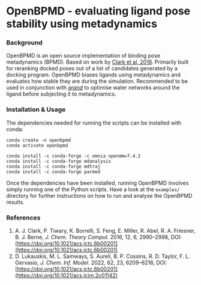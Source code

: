# OpenBPMD - evaluating ligand pose stability using metadynamics

### Background 
OpenBPMD is an open source implementation of binding pose metadynamics (BPMD). Based on work by [Clark et al, 2016](https://doi.org/10.1021/acs.jctc.6b00201). Primarily built for reranking docked poses out of a list of candidates generated by a docking program. OpenBPMD biases ligands using metadynamics and evaluates how stable they are during the simulation. Recommended to be used in conjunction with [_grand_](https://github.com/essex-lab/grand) to optimise water networks around the ligand before subjecting it to metadynamics.

### Installation & Usage

The dependencies needed for running the scripts can be installed with conda:

```
conda create -n openbpmd
conda activate openbpmd

conda install -c conda-forge -c omnia openmm=7.4.2
conda install -c conda-forge mdanalysis
conda install -c conda-forge mdtraj
conda install -c conda-forge parmed
```

Once the dependencies have been installed, running OpenBPMD involves simply running one of the Python scripts. Have a look at the ```examples/``` directory for further instructions on how to run and analyse the OpenBPMD results.

### References

1. A. J. Clark, P. Tiwary, K. Borrelli, S. Feng, E. Miller, R. Abel, R. A. Friesner, B. J. Berne, _J. Chem. Theory Comput._ 2016, 12, 6, 2990–2998, DOI:[https://doi.org/10.1021/acs.jctc.6b00201](https://doi.org/10.1021/acs.jctc.6b00201) 
2. D. Lukauskis, M. L. Samways, S. Aureli, B. P. Cossins, R. D. Taylor, F. L. Gervasio, _J. Chem. Inf. Model._ 2022, 62, 23, 6209–6216, DOI:[https://doi.org/10.1021/acs.jctc.6b00201](https://doi.org/10.1021/acs.jcim.2c01142)

